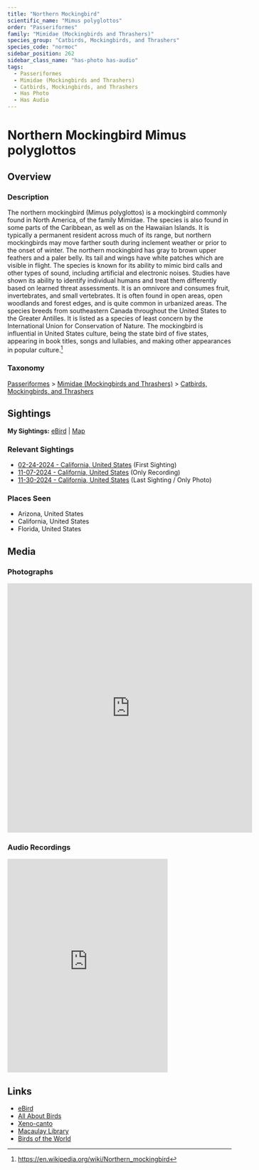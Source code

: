 ```yaml
---
title: "Northern Mockingbird"
scientific_name: "Mimus polyglottos"
order: "Passeriformes"
family: "Mimidae (Mockingbirds and Thrashers)"
species_group: "Catbirds, Mockingbirds, and Thrashers"
species_code: "normoc"
sidebar_position: 262
sidebar_class_name: "has-photo has-audio"
tags: 
  - Passeriformes
  - Mimidae (Mockingbirds and Thrashers)
  - Catbirds, Mockingbirds, and Thrashers
  - Has Photo
  - Has Audio
---
```


# Northern Mockingbird <span className='sci_name'>Mimus polyglottos</span>

## Overview

### Description
The northern mockingbird (Mimus polyglottos) is a mockingbird commonly found in North America, of the family Mimidae. The species is also found in some parts of the Caribbean, as well as on the Hawaiian Islands. It is typically a permanent resident across much of its range, but northern mockingbirds may move farther south during inclement weather or prior to the onset of winter. The northern mockingbird has gray to brown upper feathers and a paler belly. Its tail and wings have white patches which are visible in flight.
The species is known for its ability to mimic bird calls and other types of sound, including artificial and electronic noises. Studies have shown its ability to identify individual humans and treat them differently based on learned threat assessments. It is an omnivore and consumes fruit, invertebrates, and small vertebrates. It is often found in open areas, open woodlands and forest edges, and is quite common in urbanized areas. The species breeds from southeastern Canada throughout the United States to the Greater Antilles. It is listed as a species of least concern by the International Union for Conservation of Nature.
The mockingbird is influential in United States culture, being the state bird of five states, appearing in book titles, songs and lullabies, and making other appearances in popular culture.[^1]

[^1]: https://en.wikipedia.org/wiki/Northern_mockingbird

### Taxonomy
[Passeriformes](/tags/passeriformes) > [Mimidae (Mockingbirds and Thrashers)](/tags/mimidae-mockingbirds-and-thrashers) > [Catbirds, Mockingbirds, and Thrashers](/tags/catbirds-mockingbirds-and-thrashers)


## Sightings

**My Sightings:** [eBird](https://ebird.org/lifelist?r=world&time=life&spp=normoc) | [Map](/map?species_code=normoc)

### Relevant Sightings

* [02-24-2024 - California, United States](https://ebird.org/checklist/S162799737) (First Sighting)
* [11-07-2024 - California, United States](https://ebird.org/checklist/S203225147) (Only Recording)
* [11-30-2024 - California, United States](https://ebird.org/checklist/S204068913) (Last Sighting / Only Photo)

### Places Seen

* Arizona, United States
* California, United States
* Florida, United States



## Media
### Photographs
<iframe src="https://macaulaylibrary.org/asset/626996435/embed" width="550" height="560" frameborder="0" allowfullscreen></iframe>

### Audio Recordings
<iframe src="https://macaulaylibrary.org/asset/626583307/embed" width="360" height="480" frameborder="0" allowfullscreen></iframe>

## Links
* [eBird](https://ebird.org/species/normoc) 
* [All About Birds](https://www.allaboutbirds.org/guide/normoc) 
* [Xeno-canto](https://www.xeno-canto.org/species/mimus-polyglottos) 
* [Macaulay Library](https://search.macaulaylibrary.org/catalog?taxonCode=normoc&sort=rating_rank_desc)
* [Birds of the World](https://birdsoftheworld.org/bow/species/normoc)
